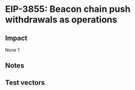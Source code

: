 # EIP-3855: Beacon chain push withdrawals as operations

## Impact

None ?

## Notes

## Test vectors
